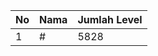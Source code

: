 | No | Nama            | Jumlah Level |
|----|-----------------|--------------|
| 1  | #    |    5828        |
